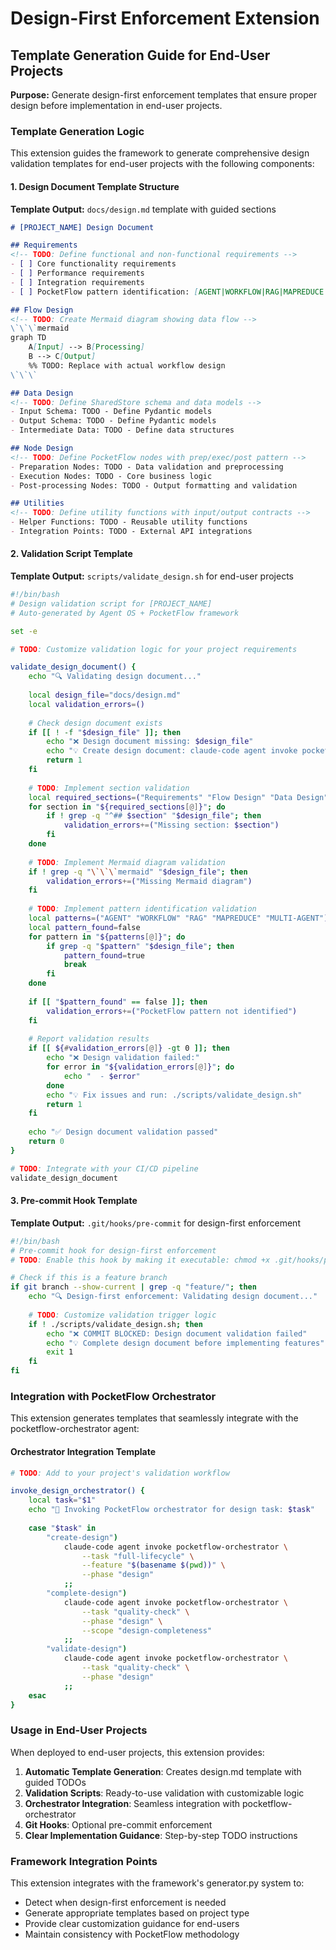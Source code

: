 # Design-First Enforcement Extension

## Template Generation Guide for End-User Projects
**Purpose:** Generate design-first enforcement templates that ensure proper design before implementation in end-user projects.

### Template Generation Logic
This extension guides the framework to generate comprehensive design validation templates for end-user projects with the following components:

#### 1. Design Document Template Structure
**Template Output:** `docs/design.md` template with guided sections
```markdown
# [PROJECT_NAME] Design Document

## Requirements
<!-- TODO: Define functional and non-functional requirements -->
- [ ] Core functionality requirements
- [ ] Performance requirements  
- [ ] Integration requirements
- [ ] PocketFlow pattern identification: [AGENT|WORKFLOW|RAG|MAPREDUCE|MULTI-AGENT]

## Flow Design  
<!-- TODO: Create Mermaid diagram showing data flow -->
\`\`\`mermaid
graph TD
    A[Input] --> B[Processing]
    B --> C[Output]
    %% TODO: Replace with actual workflow design
\`\`\`

## Data Design
<!-- TODO: Define SharedStore schema and data models -->
- Input Schema: TODO - Define Pydantic models
- Output Schema: TODO - Define Pydantic models
- Intermediate Data: TODO - Define data structures

## Node Design
<!-- TODO: Define PocketFlow nodes with prep/exec/post pattern -->
- Preparation Nodes: TODO - Data validation and preprocessing
- Execution Nodes: TODO - Core business logic
- Post-processing Nodes: TODO - Output formatting and validation

## Utilities
<!-- TODO: Define utility functions with input/output contracts -->
- Helper Functions: TODO - Reusable utility functions
- Integration Points: TODO - External API integrations
```

#### 2. Validation Script Template
**Template Output:** `scripts/validate_design.sh` for end-user projects
```bash
#!/bin/bash
# Design validation script for [PROJECT_NAME]
# Auto-generated by Agent OS + PocketFlow framework

set -e

# TODO: Customize validation logic for your project requirements

validate_design_document() {
    echo "🔍 Validating design document..."
    
    local design_file="docs/design.md"
    local validation_errors=()
    
    # Check design document exists
    if [[ ! -f "$design_file" ]]; then
        echo "❌ Design document missing: $design_file"
        echo "💡 Create design document: claude-code agent invoke pocketflow-orchestrator --task full-lifecycle --phase design --feature $(basename $(pwd))"
        return 1
    fi
    
    # TODO: Implement section validation
    local required_sections=("Requirements" "Flow Design" "Data Design" "Node Design")
    for section in "${required_sections[@]}"; do
        if ! grep -q "^## $section" "$design_file"; then
            validation_errors+=("Missing section: $section")
        fi
    done
    
    # TODO: Implement Mermaid diagram validation
    if ! grep -q "\`\`\`mermaid" "$design_file"; then
        validation_errors+=("Missing Mermaid diagram")
    fi
    
    # TODO: Implement pattern identification validation
    local patterns=("AGENT" "WORKFLOW" "RAG" "MAPREDUCE" "MULTI-AGENT")
    local pattern_found=false
    for pattern in "${patterns[@]}"; do
        if grep -q "$pattern" "$design_file"; then
            pattern_found=true
            break
        fi
    done
    
    if [[ "$pattern_found" == false ]]; then
        validation_errors+=("PocketFlow pattern not identified")
    fi
    
    # Report validation results
    if [[ ${#validation_errors[@]} -gt 0 ]]; then
        echo "❌ Design validation failed:"
        for error in "${validation_errors[@]}"; do
            echo "  - $error"
        done
        echo "💡 Fix issues and run: ./scripts/validate_design.sh"
        return 1
    fi
    
    echo "✅ Design document validation passed"
    return 0
}

# TODO: Integrate with your CI/CD pipeline
validate_design_document
```

#### 3. Pre-commit Hook Template  
**Template Output:** `.git/hooks/pre-commit` for design-first enforcement
```bash
#!/bin/bash
# Pre-commit hook for design-first enforcement
# TODO: Enable this hook by making it executable: chmod +x .git/hooks/pre-commit

# Check if this is a feature branch
if git branch --show-current | grep -q "feature/"; then
    echo "🔍 Design-first enforcement: Validating design document..."
    
    # TODO: Customize validation trigger logic
    if ! ./scripts/validate_design.sh; then
        echo "❌ COMMIT BLOCKED: Design document validation failed"
        echo "💡 Complete design document before implementing features"
        exit 1
    fi
fi
```

### Integration with PocketFlow Orchestrator
This extension generates templates that seamlessly integrate with the pocketflow-orchestrator agent:

#### Orchestrator Integration Template
```bash
# TODO: Add to your project's validation workflow

invoke_design_orchestrator() {
    local task="$1"
    echo "🤖 Invoking PocketFlow orchestrator for design task: $task"
    
    case "$task" in
        "create-design")
            claude-code agent invoke pocketflow-orchestrator \
                --task "full-lifecycle" \
                --feature "$(basename $(pwd))" \
                --phase "design"
            ;;
        "complete-design") 
            claude-code agent invoke pocketflow-orchestrator \
                --task "quality-check" \
                --phase "design" \
                --scope "design-completeness"
            ;;
        "validate-design")
            claude-code agent invoke pocketflow-orchestrator \
                --task "quality-check" \
                --phase "design"
            ;;
    esac
}
```

### Usage in End-User Projects
When deployed to end-user projects, this extension provides:

1. **Automatic Template Generation**: Creates design.md template with guided TODOs
2. **Validation Scripts**: Ready-to-use validation with customizable logic  
3. **Orchestrator Integration**: Seamless integration with pocketflow-orchestrator
4. **Git Hooks**: Optional pre-commit enforcement
5. **Clear Implementation Guidance**: Step-by-step TODO instructions

### Framework Integration Points
This extension integrates with the framework's generator.py system to:
- Detect when design-first enforcement is needed
- Generate appropriate templates based on project type
- Provide clear customization guidance for end-users
- Maintain consistency with PocketFlow methodology
